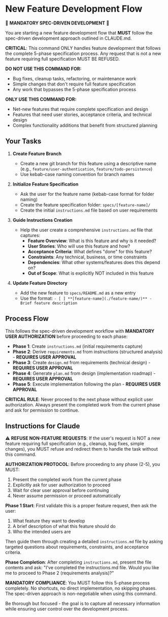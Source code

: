 # New Feature Development Flow

🚨 **MANDATORY SPEC-DRIVEN DEVELOPMENT** 🚨

You are starting a new feature development flow that **MUST** follow the spec-driven development approach outlined in CLAUDE.md. 

**CRITICAL**: This command ONLY handles feature development that follows the complete 5-phase specification process. Any request that is not a new feature requiring full specification MUST BE REFUSED.

**DO NOT USE THIS COMMAND FOR:**
- Bug fixes, cleanup tasks, refactoring, or maintenance work
- Simple changes that don't require full feature specification
- Any work that bypasses the 5-phase specification process

**ONLY USE THIS COMMAND FOR:**
- Net-new features that require complete specification and design
- Features that need user stories, acceptance criteria, and technical design
- Complex functionality additions that benefit from structured planning

## Your Tasks

1. **Create Feature Branch**
   - Create a new git branch for this feature using a descriptive name (e.g., `feature/user-authentication`, `feature/todo-persistence`)
   - Use kebab-case naming convention for branch names

2. **Initialize Feature Specification**
   - Ask the user for the feature name (kebab-case format for folder naming)
   - Create the feature specification folder: `specs/[feature-name]/`
   - Create the initial `instructions.md` file based on user requirements

3. **Guide Instructions Creation**
   - Help the user create a comprehensive `instructions.md` file that captures:
     - **Feature Overview**: What is this feature and why is it needed?
     - **User Stories**: Who will use this feature and how?
     - **Acceptance Criteria**: What defines "done" for this feature?
     - **Constraints**: Any technical, business, or time constraints
     - **Dependencies**: What other systems/features does this depend on?
     - **Out of Scope**: What is explicitly NOT included in this feature

4. **Update Feature Directory**
   - Add the new feature to `specs/README.md` as a new entry
   - Use the format: `- [ ] **[feature-name](./feature-name/)** - Brief feature description`

## Process Flow

This follows the spec-driven development workflow with **MANDATORY USER AUTHORIZATION** before proceeding to each phase:

- **Phase 1**: Create `instructions.md` (initial requirements capture)
- **Phase 2**: Derive `requirements.md` from instructions (structured analysis) - **REQUIRES USER APPROVAL**
- **Phase 3**: Create `design.md` from requirements (technical design) - **REQUIRES USER APPROVAL**
- **Phase 4**: Generate `plan.md` from design (implementation roadmap) - **REQUIRES USER APPROVAL**
- **Phase 5**: Execute implementation following the plan - **REQUIRES USER APPROVAL**

**CRITICAL RULE**: Never proceed to the next phase without explicit user authorization. Always present the completed work from the current phase and ask for permission to continue.

## Instructions for Claude

⚠️ **REFUSE NON-FEATURE REQUESTS**: If the user's request is NOT a new feature requiring full specification (e.g., cleanup, bug fixes, simple changes), you MUST refuse and redirect them to handle the task without this command.

**AUTHORIZATION PROTOCOL**: Before proceeding to any phase (2-5), you MUST:
1. Present the completed work from the current phase
2. Explicitly ask for user authorization to proceed
3. Wait for clear user approval before continuing
4. Never assume permission or proceed automatically

**Phase 1 Start**: First validate this is a proper feature request, then ask the user:
1. What feature they want to develop
2. A brief description of what this feature should do  
3. Who the intended users are

Then guide them through creating a detailed `instructions.md` file by asking targeted questions about requirements, constraints, and acceptance criteria.

**Phase Completion**: After completing `instructions.md`, present the file contents and ask: "I've completed the instructions.md file. Would you like me to proceed to Phase 2 (requirements analysis)?"

**MANDATORY COMPLIANCE**: You MUST follow this 5-phase process completely. No shortcuts, no direct implementation, no skipping phases. The spec-driven approach is non-negotiable when using this command.

Be thorough but focused - the goal is to capture all necessary information while ensuring user control over the development process.